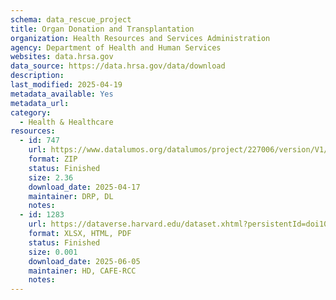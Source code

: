 ```yaml
---
schema: data_rescue_project 
title: Organ Donation and Transplantation
organization: Health Resources and Services Administration
agency: Department of Health and Human Services
websites: data.hrsa.gov
data_source: https://data.hrsa.gov/data/download
description: 
last_modified: 2025-04-19
metadata_available: Yes
metadata_url: 
category:
  - Health & Healthcare 
resources:
  - id: 747
    url: https://www.datalumos.org/datalumos/project/227006/version/V1/view
    format: ZIP
    status: Finished
    size: 2.36
    download_date: 2025-04-17
    maintainer: DRP, DL
    notes: 
  - id: 1283
    url: https://dataverse.harvard.edu/dataset.xhtml?persistentId=doi10.7910/DVN/LKKW3O
    format: XLSX, HTML, PDF
    status: Finished
    size: 0.001
    download_date: 2025-06-05
    maintainer: HD, CAFE-RCC
    notes: 
---
```

